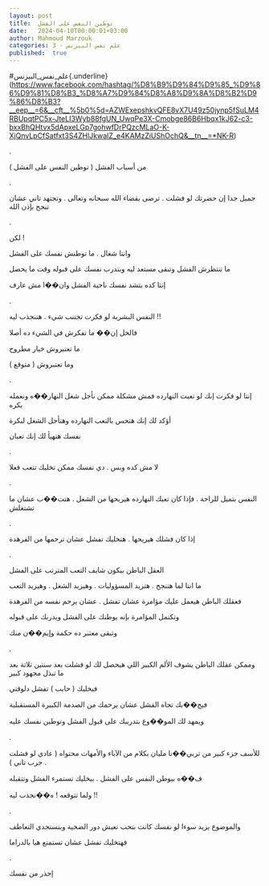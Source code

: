 ```yaml
---
layout: post
title:  توطين النفس على الفشل
date:   2024-04-10T00:00:01+03:00
author: Mahmoud Marzouk
categories: 3 - علم نفس البيزنس
published:  true
---
```

\#علم_نفس_البيزنس{.underline}(https://www.facebook.com/hashtag/%D8%B9%D9%84%D9%85_%D9%86%D9%81%D8%B3_%D8%A7%D9%84%D8%A8%D9%8A%D8%B2%D9%86%D8%B3?__eep__=6&__cft__%5b0%5d=AZWExepshkvQFE8vX7U49z50jynp5fSuLM4RBUpqtPC5x-JteLI3Wyb88fgUN_UwqPe3X-Cmobge86B6Hbqx1kJ62-c3-bxxBhQHtvx5dApxeLGp7gohwfDrPQzcMLaO-K-XjQnvLpCfSatfxt3S4ZHlJkwaIZ_e4KAMzZiUShOchQ&__tn__=*NK-R)

.

من أسباب الفشل ( توطين النفس على الفشل )

.

جميل جدا إن حضرتك لو فشلت . ترضى بقضاء الله سبحانه وتعالى . وتجتهد تاني
عشان تنجح بإذن الله

.

لكن !

وانتا شغال . ما توطنش نفسك على الفشل

ما تنتظرش الفشل وتبقى مستعد ليه وبتدرب نفسك على قبوله وقت ما
يحصل

إنتا كده بتشد نفسك ناحية الفشل وان��ا مش عارف

.

النفس البشرية لو فكرت تجتنب شيء . هتنجذب ليه !!

فالحل إن�� ما تفكرش في الشيء ده أصلا

ما تعتبروش خيار مطروح

وما تعتبروش ( متوقع )

.

إنتا لو فكرت إنك لو تعبت النهارده فمش مشكلة ممكن نأجل شغل النهار��ه
ونعمله بكره

أؤكد لك إنك هتحس بالتعب النهارده وهتأجل الشغل لبكرة

نفسك هتهيأ لك إنك تعبان

.

لا مش كده وبس . دي نفسك ممكن تخليك تتعب فعلا

.

النفس بتميل للراحة . فإذا كان تعبك النهارده هيريحها من الشغل . هتت��ب
عشان ما تشتغلش

.

إذا كان فشلك هيريحها . هتخليك تفشل عشان ترحمها من الفرهدة

.

العقل الباطن بيكون شايف التعب المترتب على الفشل

ما انتا لما هتنجح . هتزيد المسؤوليات . وهيزيد الشغل . وهيزيد
التعب

فعقلك الباطن هيعمل عليك مؤامرة عشان تفشل . عشان يرحم نفسه من
الفرهدة

وتكتمل المؤامرة بإنه يوطنك على الفشل ويدربك على قبوله

وتبقى معتبر ده حكمة وإيم��ن منك

.

وممكن عقلك الباطن يشوف الألم الكبير اللي هيحصل لك لو فشلت بعد سنتين
تلاتة بعد ما تبذل مجهود كبير

فيخليك ( حابب ) تفشل دلوقتي

فيج��بك تجاه الفشل عشان يرحمك من الصدمة الكبيرة المستقبلية

ويمهد لك المو��وع بتدريبك على قبول الفشل وتوطين نفسك عليه

.

للأسف جزء كبير من تربي��نا مليان بكلام من الآباء والأمهات محتواه ( عادي
لو فشلت . جرب تاني )

ف��ه بيوطن النفس على الفشل . بيخليك تستمرء الفشل وتتقبله

ولما تتوقعه ! ه��نجذب ليه !!

.

والموضوع يزيد سوءا لو نفسك كانت بتحب تعيش دور الضحية وبتستجدي
التعاطف

فهتخليك تفشل عشان تستمتع هيا بالدراما

.

إحذر من نفسك
